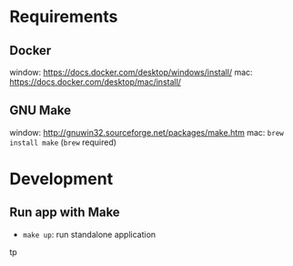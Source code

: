 # Requirements

## Docker
window: https://docs.docker.com/desktop/windows/install/
mac: https://docs.docker.com/desktop/mac/install/

## GNU Make
window: http://gnuwin32.sourceforge.net/packages/make.htm
mac: `brew install make` (`brew` required)

# Development

## Run app with Make

* `make up`: run standalone application

tp
